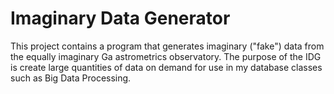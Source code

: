 
Imaginary Data Generator
========================

This project contains a program that generates imaginary ("fake") data from the equally
imaginary Ga astrometrics observatory. The purpose of the IDG is create large quantities of data
on demand for use in my database classes such as Big Data Processing.
